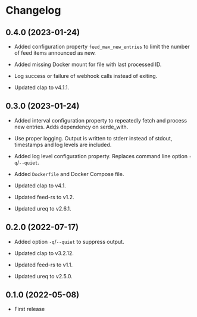 # Changelog


## 0.4.0 (2023-01-24)

- Added configuration property `feed_max_new_entries` to limit the
  number of feed items announced as new.

- Added missing Docker mount for file with last processed ID.

- Log success or failure of webhook calls instead of exiting.

- Updated clap to v4.1.1.


## 0.3.0 (2023-01-24)

- Added interval configuration property to repeatedly fetch and process
  new entries. Adds dependency on serde_with.

- Use proper logging. Output is written to stderr instead of stdout,
  timestamps and log levels are included.

- Added log level configuration property. Replaces command line option
  `-q`/`--quiet`.

- Added `Dockerfile` and Docker Compose file.

- Updated clap to v4.1.

- Updated feed-rs to v1.2.

- Updated ureq to v2.6.1.


## 0.2.0 (2022-07-17)

- Added option `-q`/`--quiet` to suppress output.

- Updated clap to v3.2.12.

- Updated feed-rs to v1.1.

- Updated ureq to v2.5.0.


## 0.1.0 (2022-05-08)

- First release
